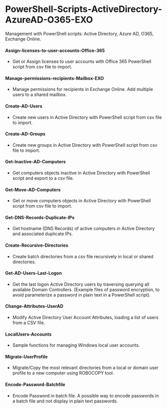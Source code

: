 # PowerShell-Scripts-ActiveDirectory-AzureAD-O365-EXO
Management with PowerShell scripts: Active Directory, Azure AD, O365, Exchange Online.

#### Assign-licenses-to-user-accounts-Office-365
- Get or Assign licenses to user accounts with Office 365 PowerShell script from csv file to import.

#### Manage-permissions-recipients-Mailbox-EXO
- Manage permissions for recipients in Exchange Online. Add multiple users to a shared mailbox.

#### Create-AD-Users
- Create new users in Active Directory with PowerShell script from csv file to import.

#### Create-AD-Groups
- Create new groups in Active Directory with PowerShell script from csv file to import.

#### Get-Inactive-AD-Computers
- Get computers objects inactive in Active Directory with PowerShell script and export to a csv file.

#### Get-Move-AD-Computers
- Get or move computers objects in Active Directory with PowerShell script from csv file to import.

#### Get-DNS-Records-Duplicate-IPs
- Get hostname (DNS Records) of active computers in Active Directory and associated duplicate IPs.

#### Create-Recursive-Directories
- Create batch directories from a csv file recursively in local or shared directories.

#### Get-AD-Users-Last-Logon
- Get the last logon Active Directory users by traversing querying all available Domain Controllers.
(Example files of password encryption, to avoid parameterize a password in plain text in a PowerShell script).

#### Change-Attributes-UserAD
- Modify Active Directory User Account Attributes, loading a list of users from a CSV file.

#### LocalUsers-Accounts
- Sample functions for managing Windows local user accounts.

#### Migrate-UserProfile
- Migrate/Copy the most relevant directories from a local or domain user profile to a new computer using ROBOCOPY tool.

#### Encode-Password-Batchfile
- Encode Password in batch file. A possible way to encode passwords in a batch file and not display in plain text passwords.
